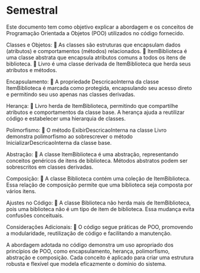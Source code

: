 # Semestral
Este documento tem como objetivo explicar a abordagem e os conceitos de Programação Orientada a Objetos (POO) utilizados no código fornecido.

Classes e Objetos:
	As classes são estruturas que encapsulam dados (atributos) e comportamentos (métodos) relacionados.
	ItemBiblioteca é uma classe abstrata que encapsula atributos comuns a todos os itens de biblioteca.
	Livro é uma classe derivada de ItemBiblioteca que herda seus atributos e métodos.

Encapsulamento:
	A propriedade DescricaoInterna da classe ItemBiblioteca é marcada como protegida, encapsulando seu acesso direto e permitindo seu uso apenas nas classes derivadas.

Herança:
	Livro herda de ItemBiblioteca, permitindo que compartilhe atributos e comportamentos da classe base. A herança ajuda a reutilizar código e estabelecer uma hierarquia de classes.

Polimorfismo:
	O método ExibirDescricaoInterna na classe Livro demonstra polimorfismo ao sobrescrever o método InicializarDescricaoInterna da classe base.

Abstração:
	A classe ItemBiblioteca é uma abstração, representando conceitos genéricos de itens de biblioteca. Métodos abstratos podem ser sobrescritos em classes derivadas.

Composição:
	A classe Biblioteca contém uma coleção de ItemBiblioteca. Essa relação de composição permite que uma biblioteca seja composta por vários itens.

Ajustes no Código:
	A classe Biblioteca não herda mais de ItemBiblioteca, pois uma biblioteca não é um tipo de item de biblioteca. Essa mudança evita confusões conceituais.

Considerações Adicionais:
	O código segue práticas de POO, promovendo a modularidade, reutilização de código e facilitando a manutenção.

A abordagem adotada no código demonstra um uso apropriado dos princípios de POO, como encapsulamento, herança, polimorfismo, abstração e composição. Cada conceito é aplicado para criar uma estrutura robusta e flexível que modela eficazmente o domínio do sistema.
